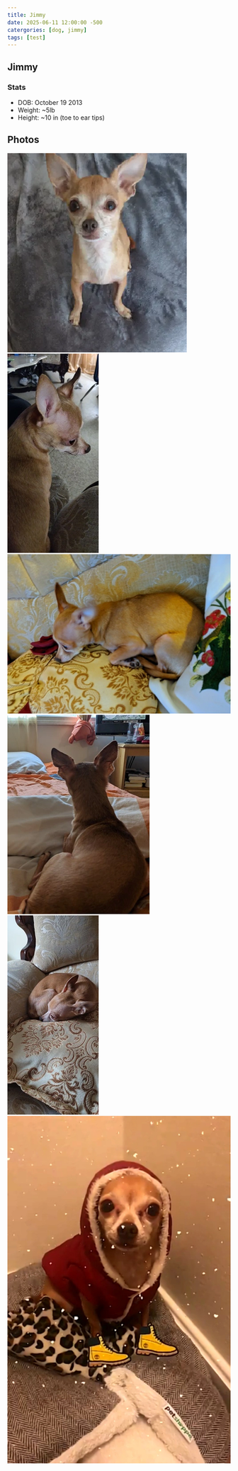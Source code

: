 ```yaml
---
title: Jimmy
date: 2025-06-11 12:00:00 -500
catergories: [dog, jimmy]
tags: [test]
---
```


## Jimmy 

### Stats
- DOB: October 19 2013
- Weight: ~5lb
- Height: ~10 in (toe to ear tips)

## Photos

![alt text](image.png)
![alt text](image-3.png)
![alt text](image-2.png)
![alt text](image-1.png)
![alt text](image-5.png)
![alt text](image-4.png)


